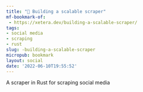 ```yaml
---
title: "🔭 Building a scalable scraper"
mf-bookmark-of:
 - https://xetera.dev/building-a-scalable-scraper/
tags:
- social media
- scraping
- rust
slug: -building-a-scalable-scraper
micropub: bookmark
layout: social
date: '2022-06-10T19:55:52'
---
```

A scraper in Rust for scraping social media